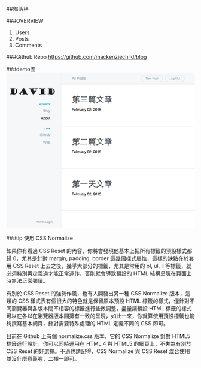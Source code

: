 ##部落格

###OVERVIEW
1. Users
2. Posts
3. Comments


###Github Repo
https://github.com/mackenziechild/blog


###demo圖
![demo1](https://github.com/coolsea/blog-12in12-2015/raw/master/app/assets/images/2015-02-02-1.png)


###tip
使用 CSS Normalize

如果你有看過 CSS Reset 的內容，你將會發現他基本上把所有標籤的預設樣式都歸 0，尤其是針對 margin, padding, border 這幾個樣式屬性，這樣的缺點在於套用 CSS Reset 上去之後，幾乎大部分的標籤，尤其是常用的 ol, ul, li 等標籤，就必須特別再定義過才能正常運作，否則就會導致預設的 HTML 結構呈現在頁面上時無法正常閱讀。

有別於 CSS Reset 的強勢作風，也有人開發出另一種 CSS Normalize 版本，這類的 CSS 樣式表有個很大的特色就是保留原本預設 HTML 標籤的樣式，僅針對不同瀏覽器與各版本間不相容的標籤進行些微調整，盡量讓預設 HTML 標籤的樣式可以在各以在瀏覽器版本間擁有一致的呈現，如此一來，你就算使用預設標籤也能夠撰寫基本網頁，針對需要特殊處理的 HTML 定義不同的 CSS 即可。

目前在 Github 上有個 normalize.css 版本，它的 CSS Normalize 針對 HTML5 標籤進行設計，你可以同時運用在 HTML 4 與 HTML5 的網頁上，不失為有別於 CSS Reset 的好選擇。不過也請記得，CSS Normalize 與 CSS Reset 混合使用並沒什麼意義喔，二擇一即可。